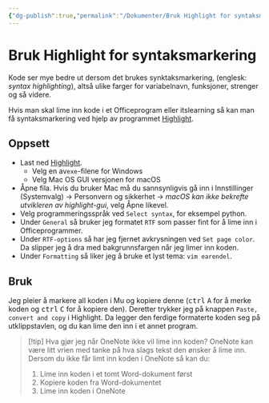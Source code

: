 ```yaml
---
{"dg-publish":true,"permalink":"/Dokumenter/Bruk Highlight for syntaksmarkering/","title":"Bruk Highlight for syntaksmarkering","tags":["lærer","programmering","python"]}
---
```



# Bruk Highlight for syntaksmarkering
Kode ser mye bedre ut dersom det brukes synktaksmarkering, (englesk: *syntax highlighting*), altså ulike farger for variabelnavn, funksjoner, strenger og så videre.

Hvis man skal lime inn kode i et Officeprogram eller itslearning så kan man få syntaksmarkering ved hjelp av programmet [Highlight](http://www.andre-simon.de/doku/highlight/en/highlight.php).

## Oppsett

- Last ned [Highlight](http://www.andre-simon.de/zip/download.php). 
	- Velg en av`exe`-filene for Windows
	- Velg Mac OS GUI versjonen for macOS
- Åpne fila. Hvis du bruker Mac må du sannsynligvis gå inn i Innstillinger (Systemvalg) → Personvern og sikkerhet → *macOS kan ikke bekrefte utvikleren av highlight-gui*, velg Åpne likevel.
- Velg programmeringsspråk ved `Select syntax`, for eksempel python.
- Under `General` så bruker jeg formatet `RTF` som passer fint for å lime inn i Officeprogrammer.
- Under `RTF-options` så har jeg fjernet avkrysningen ved `Set page color`. Da slipper jeg å dra med bakgrunnsfargen når jeg limer inn koden.
- Under `Formatting` så liker jeg å bruke et lyst tema: `vim earendel`.

## Bruk
Jeg pleier å markere all koden i Mu og kopiere denne (<kbd>ctrl</kbd> <kbd>A</kbd> for å merke koden og <kbd>ctrl</kbd> <kbd>C</kbd> for å kopiere den). Deretter trykker jeg på knappen `Paste, convert and copy` i Highlight. Da legger den ferdige formaterte koden seg på utklippstavlen, og du kan lime den inn i et annet program.

>[!tip] Hva gjør jeg når OneNote ikke vil lime inn koden?
>OneNote kan være litt vrien med tanke på hva slags tekst den ønsker å lime inn. Dersom du ikke får limt inn koden i OneNote så kan du:
>
>1. Lime inn koden i et tomt Word-dokument først
>2. Kopiere koden fra Word-dokumentet
>3. Lime inn koden i OneNote
